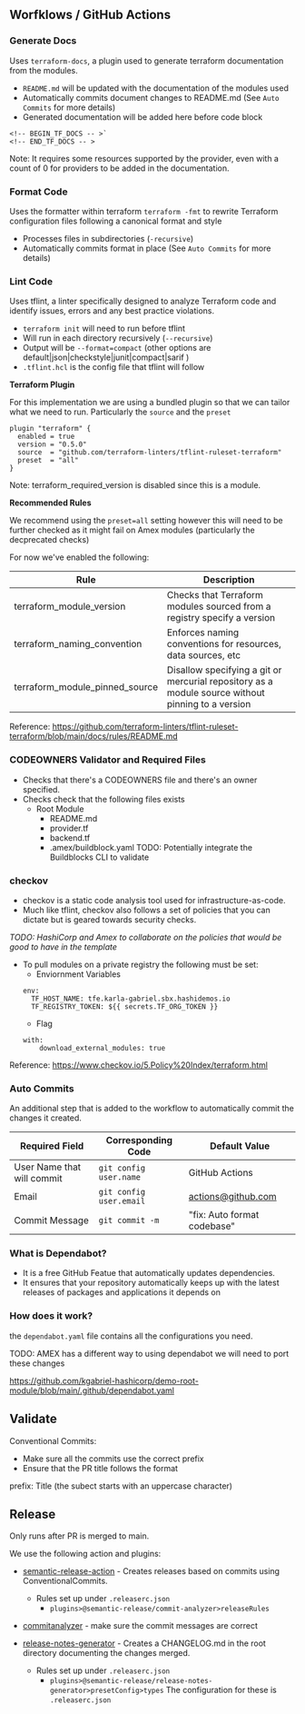 ## Worfklows / GitHub Actions

### Generate Docs

Uses `terraform-docs`, a plugin used to generate terraform documentation from the modules.
* `README.md` will be updated with the documentation of the modules used
* Automatically commits document changes to README.md (See `Auto Commits` for more details)
* Generated documentation will be added here before code block 
```
<!-- BEGIN_TF_DOCS -- >`
<!-- END_TF_DOCS -- >
```

Note: It requires some resources supported by the provider, even with a count of 0 for providers to be added in the documentation.

### Format Code

Uses the formatter within terraform `terraform -fmt` to rewrite Terraform configuration files following a canonical format and style
* Processes files in subdirectories (`-recursive`)
* Automatically commits format in place (See `Auto Commits` for more details)

### Lint Code

Uses tflint, a linter specifically designed to analyze Terraform code and identify issues, errors and any best practice violations.

* `terraform init` will need to run before tflint
* Will run in each directory recursively (`--recursive`)
* Output will be `--format=compact` (other options are default|json|checkstyle|junit|compact|sarif )
* `.tflint.hcl` is the config file that tflint will follow

**Terraform Plugin**

For this implementation we are using a bundled plugin so that we can tailor what we need to run. Particularly the `source` and the `preset`
```
plugin "terraform" {
  enabled = true
  version = "0.5.0"
  source  = "github.com/terraform-linters/tflint-ruleset-terraform"
  preset  = "all"
}
```

Note: terraform_required_version is disabled since this is a module.
  
**Recommended Rules**

We recommend using the `preset=all` setting however this will need to be further checked as it might fail on Amex modules (particularly the decprecated checks)

For now we've enabled the following:

| Rule | Description|
----------------| -------------
 | terraform_module_version  | Checks that Terraform modules sourced from a registry specify a version|
 | terraform_naming_convention   | Enforces naming conventions for resources, data sources, etc|
| terraform_module_pinned_source   | Disallow specifying a git or mercurial repository as a module source without pinning to a version|

Reference: https://github.com/terraform-linters/tflint-ruleset-terraform/blob/main/docs/rules/README.md 

### CODEOWNERS Validator and Required Files

* Checks that there's a CODEOWNERS file and there's an owner specified.
* Checks check that the following files exists
  * Root Module
    * README.md
    * provider.tf
    * backend.tf
    * .amex/buildblock.yaml
      TODO: Potentially integrate the Buildblocks CLI to validate

### checkov

* checkov is a static code analysis tool used for infrastructure-as-code. 
* Much like tflint, checkov also follows a set of policies that you can dictate but is geared towards security checks. 

__TODO_: HashiCorp and Amex to collaborate on the policies that would be good to have in the template_

* To pull modules on a private registry the following must be set:
  * Enviornment Variables
  ```
  env:
    TF_HOST_NAME: tfe.karla-gabriel.sbx.hashidemos.io
    TF_REGISTRY_TOKEN: ${{ secrets.TF_ORG_TOKEN }}

  ```
  * Flag
  ```
  with:
      download_external_modules: true
  ```

Reference: https://www.checkov.io/5.Policy%20Index/terraform.html

### Auto Commits

An additional step that is added to the workflow to automatically commit the changes it created.

| Required Field             | Corresponding Code | Default Value |
----------------------------| -------------   | -----------
 | User Name that will commit | `git config user.name`| GitHub Actions |
 | Email                      | `git config user.email` | actions@github.com |
 | Commit Message             | `git commit -m` | "fix: Auto format codebase"|

 ### What is Dependabot?

* It is a free GitHub Featue that automatically updates dependencies.
* It ensures that your repository automatically keeps up with the latest releases of packages and applications it depends on

### How does it work?

the `dependabot.yaml` file contains all the configurations you need. 

TODO: AMEX has a different way to using dependabot we will need to port these changes

https://github.com/kgabriel-hashicorp/demo-root-module/blob/main/.github/dependabot.yaml

## Validate

Conventional Commits:
* Make sure all the commits use the correct prefix
* Ensure that the PR title follows the format

prefix: Title (the subect starts with an uppercase character)

## Release 

Only runs after PR is merged to main.

We use the following action and plugins:

* [semantic-release-action](https://github.com/cycjimmy/semantic-release-action) - Creates releases based on commits using ConventionalCommits.
  
  * Rules set up under `.releaserc.json` 
    * `plugins>@semantic-release/commit-analyzer>releaseRules`

* [commitanalyzer](https://github.com/semantic-release/commit-analyzer?tab=readme-ov-file#releaserules) -  make sure the commit messages are correct
* [release-notes-generator](https://github.com/semantic-release/release-notes-generator) - Creates a CHANGELOG.md in the root directory documenting the changes merged.
  * Rules set up under `.releaserc.json` 
    * `plugins>@semantic-release/release-notes-generator>presetConfig>types`
The configuration for these is `.releaserc.json`

